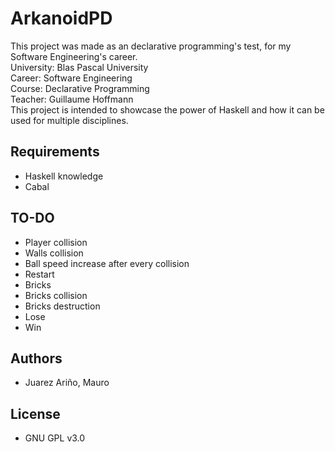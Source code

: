 # ArkanoidPD

This project was made as an declarative programming's test, for my Software Engineering's career.  
University: Blas Pascal University  
Career: Software Engineering  
Course: Declarative Programming  
Teacher: Guillaume Hoffmann  
This project is intended to showcase the power of Haskell and how it can be used for multiple disciplines.

## Requirements

- Haskell knowledge  
- Cabal

## TO-DO

- Player collision  
- Walls collision  
- Ball speed increase after every collision
- Restart  
- Bricks  
- Bricks collision  
- Bricks destruction  
- Lose  
- Win

## Authors

- Juarez Ariño, Mauro

## License

- GNU GPL v3.0